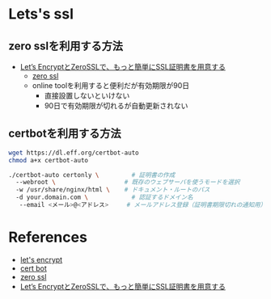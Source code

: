 Lets's ssl
================

## zero sslを利用する方法
+ [Let’s EncryptとZeroSSLで、もっと簡単にSSL証明書を用意する](http://dev.classmethod.jp/cloud/zerossl-june-2016/)
  + [zero ssl](https://zerossl.com/)
  + online toolを利用すると便利だが有効期限が90日
    + 直接設置しないといけない
    + 90日で有効期限が切れるが自動更新されない
  
  
  
## certbotを利用する方法


```bash
wget https://dl.eff.org/certbot-auto
chmod a+x certbot-auto

./certbot-auto certonly \         # 証明書の作成
  --webroot \                   # 既存のウェブサーバを使うモードを選択
  -w /usr/share/nginx/html \    # ドキュメント・ルートのパス
  -d your.domain.com \            # 認証するドメイン名
   --email <メール>@<アドレス>     # メールアドレス登録（証明書期限切れの通知用）
```



# References

+ [let's encrypt](https://letsencrypt.org/getting-started/)
+ [cert bot](https://certbot.eff.org/#centos6-nginx)
+ [zero ssl](https://zerossl.com/)
+ [Let’s EncryptとZeroSSLで、もっと簡単にSSL証明書を用意する](http://dev.classmethod.jp/cloud/zerossl-june-2016/)
